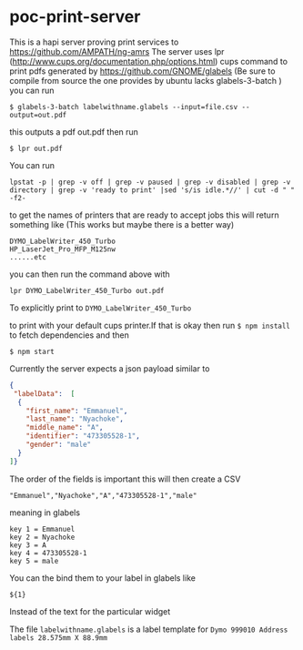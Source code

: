 # poc-print-server
This is a hapi server proving print services to https://github.com/AMPATH/ng-amrs
The server uses lpr (http://www.cups.org/documentation.php/options.html) cups command to print pdfs generated by https://github.com/GNOME/glabels (Be sure to compile from source the one provides by ubuntu lacks glabels-3-batch )
you can run 

```$ glabels-3-batch labelwithname.glabels --input=file.csv --output=out.pdf ```

this outputs a pdf out.pdf
then run 

```$ lpr out.pdf ```

You can run

```lpstat -p | grep -v off | grep -v paused | grep -v disabled | grep -v directory | grep -v 'ready to print' |sed 's/is idle.*//' | cut -d " " -f2-``` 

to get the names of printers that are ready to accept jobs
 this will return something like (This works but maybe there is a better way)
 
 ```
 DYMO_LabelWriter_450_Turbo
 HP_LaserJet_Pro_MFP_M125nw
 ......etc
 ```
you can then run the command above with

```
lpr DYMO_LabelWriter_450_Turbo out.pdf
```
To explicitly print to ```DYMO_LabelWriter_450_Turbo ```

to print with your default cups printer.If that is okay then run 
```$ npm install ``` to fetch dependencies and then

```$ npm start ```

Currently the server expects a json payload similar to 

```json
{
 "labelData":  [
  {
    "first_name": "Emmanuel",
    "last_name": "Nyachoke",
    "middle_name": "A",
    "identifier": "473305528-1",
    "gender": "male"
  }
]}

```
The order of the fields is important this will then create a CSV 

```
"Emmanuel","Nyachoke","A","473305528-1","male"
```
meaning in glabels

```
key 1 = Emmanuel
key 2 = Nyachoke
key 3 = A
key 4 = 473305528-1
key 5 = male
```
You can the bind them to your label in glabels like 
```
${1}
``` 
Instead of  the text for the particular widget

The file ```labelwithname.glabels``` is a label template for ```Dymo 999010 Address labels 28.575mm X 88.9mm``` 

